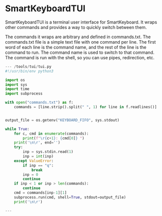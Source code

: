 # SmartKeyboardTUI

SmartKeyboardTUI is a terminal user interface for SmartKeyboard. It wraps other commands and provides a way to quickly switch between them.

The commands it wraps are arbitrary and defined in commands.txt. The commands.txt file is a simple text file with one command per line. The first word of each line is the command name, and the rest of the line is the command to run. The command name is used to switch to that command. The command is run with the shell, so you can use pipes, redirection, etc.


``` python
--- /tools/tui/tui.py
#!/usr/bin/env python3

import os
import sys
import time
import subprocess

with open("commands.txt") as f:
    commands = [line.strip().split(" ", 1) for line in f.readlines()]


output_file = os.getenv("KEYBOARD_FIFO", sys.stdout)

while True:
    for c, cmd in enumerate(commands):
        print(f"\r{c+1}: {cmd[0]} ")
    print('\n\r', end='')
    try:
        inp = sys.stdin.read(1)
        inp = int(inp)
    except ValueError:
        if inp == "q":
            break
        inp = 0
        continue
    if inp < 1 or inp > len(commands):
        continue
    cmd = commands[inp-1][1]
    subprocess.run(cmd, shell=True, stdout=output_file)
    print('\n\r')

---


```